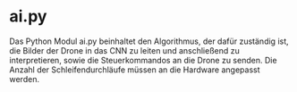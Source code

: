 # ai.py
Das Python Modul ai.py beinhaltet den Algorithmus, der dafür zuständig ist, die Bilder der Drone in das CNN zu leiten und anschließend zu interpretieren, sowie die Steuerkommandos an die Drone zu senden. Die Anzahl  der Schleifendurchläufe müssen an die Hardware angepasst werden.
